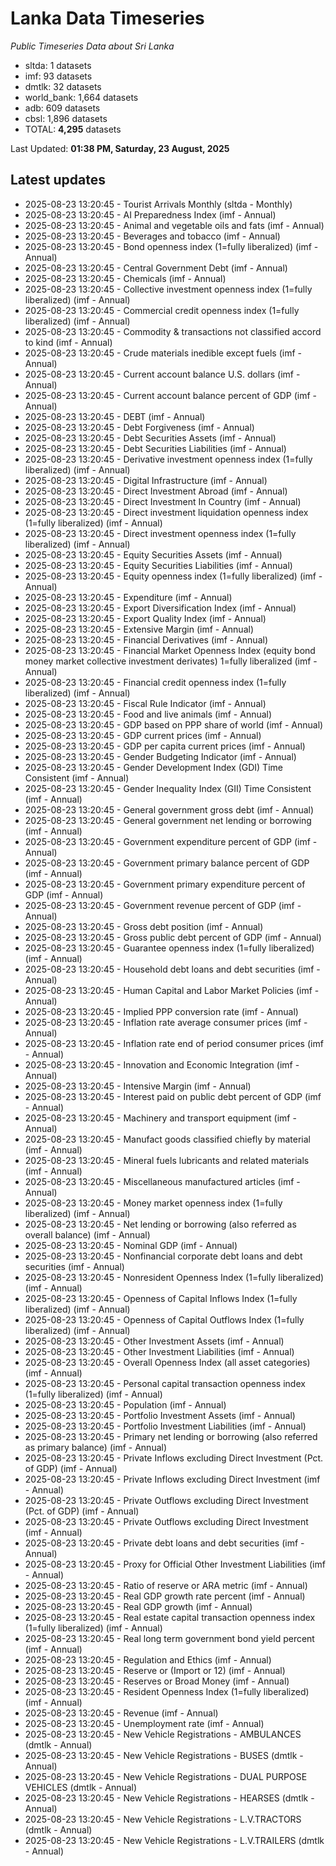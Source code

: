 # Lanka Data Timeseries
*Public Timeseries Data about Sri Lanka*

* sltda: 1 datasets
* imf: 93 datasets
* dmtlk: 32 datasets
* world_bank: 1,664 datasets
* adb: 609 datasets
* cbsl: 1,896 datasets
* TOTAL: **4,295** datasets

Last Updated: **01:38 PM, Saturday, 23 August, 2025**

## Latest updates

* 2025-08-23 13:20:45 - Tourist Arrivals Monthly (sltda - Monthly)
* 2025-08-23 13:20:45 - AI Preparedness Index (imf - Annual)
* 2025-08-23 13:20:45 - Animal and vegetable oils and fats (imf - Annual)
* 2025-08-23 13:20:45 - Beverages and tobacco (imf - Annual)
* 2025-08-23 13:20:45 - Bond openness index (1=fully liberalized) (imf - Annual)
* 2025-08-23 13:20:45 - Central Government Debt (imf - Annual)
* 2025-08-23 13:20:45 - Chemicals (imf - Annual)
* 2025-08-23 13:20:45 - Collective investment openness index (1=fully liberalized) (imf - Annual)
* 2025-08-23 13:20:45 - Commercial credit openness index (1=fully liberalized) (imf - Annual)
* 2025-08-23 13:20:45 - Commodity & transactions not classified accord to kind (imf - Annual)
* 2025-08-23 13:20:45 - Crude materials inedible except fuels (imf - Annual)
* 2025-08-23 13:20:45 - Current account balance U.S. dollars (imf - Annual)
* 2025-08-23 13:20:45 - Current account balance percent of GDP (imf - Annual)
* 2025-08-23 13:20:45 - DEBT (imf - Annual)
* 2025-08-23 13:20:45 - Debt Forgiveness (imf - Annual)
* 2025-08-23 13:20:45 - Debt Securities Assets (imf - Annual)
* 2025-08-23 13:20:45 - Debt Securities Liabilities (imf - Annual)
* 2025-08-23 13:20:45 - Derivative investment openness index (1=fully liberalized) (imf - Annual)
* 2025-08-23 13:20:45 - Digital Infrastructure (imf - Annual)
* 2025-08-23 13:20:45 - Direct Investment Abroad (imf - Annual)
* 2025-08-23 13:20:45 - Direct Investment In Country (imf - Annual)
* 2025-08-23 13:20:45 - Direct investment liquidation openness index (1=fully liberalized) (imf - Annual)
* 2025-08-23 13:20:45 - Direct investment openness index (1=fully liberalized) (imf - Annual)
* 2025-08-23 13:20:45 - Equity Securities Assets (imf - Annual)
* 2025-08-23 13:20:45 - Equity Securities Liabilities (imf - Annual)
* 2025-08-23 13:20:45 - Equity openness index (1=fully liberalized) (imf - Annual)
* 2025-08-23 13:20:45 - Expenditure (imf - Annual)
* 2025-08-23 13:20:45 - Export Diversification Index (imf - Annual)
* 2025-08-23 13:20:45 - Export Quality Index (imf - Annual)
* 2025-08-23 13:20:45 - Extensive Margin (imf - Annual)
* 2025-08-23 13:20:45 - Financial Derivatives (imf - Annual)
* 2025-08-23 13:20:45 - Financial Market Openness Index (equity bond money market collective investment derivates) 1=fully liberalized (imf - Annual)
* 2025-08-23 13:20:45 - Financial credit openness index (1=fully liberalized) (imf - Annual)
* 2025-08-23 13:20:45 - Fiscal Rule Indicator (imf - Annual)
* 2025-08-23 13:20:45 - Food and live animals (imf - Annual)
* 2025-08-23 13:20:45 - GDP based on PPP share of world (imf - Annual)
* 2025-08-23 13:20:45 - GDP current prices (imf - Annual)
* 2025-08-23 13:20:45 - GDP per capita current prices (imf - Annual)
* 2025-08-23 13:20:45 - Gender Budgeting Indicator (imf - Annual)
* 2025-08-23 13:20:45 - Gender Development Index (GDI) Time Consistent (imf - Annual)
* 2025-08-23 13:20:45 - Gender Inequality Index (GII) Time Consistent (imf - Annual)
* 2025-08-23 13:20:45 - General government gross debt (imf - Annual)
* 2025-08-23 13:20:45 - General government net lending or borrowing (imf - Annual)
* 2025-08-23 13:20:45 - Government expenditure percent of GDP (imf - Annual)
* 2025-08-23 13:20:45 - Government primary balance percent of GDP (imf - Annual)
* 2025-08-23 13:20:45 - Government primary expenditure percent of GDP (imf - Annual)
* 2025-08-23 13:20:45 - Government revenue percent of GDP (imf - Annual)
* 2025-08-23 13:20:45 - Gross debt position (imf - Annual)
* 2025-08-23 13:20:45 - Gross public debt percent of GDP (imf - Annual)
* 2025-08-23 13:20:45 - Guarantee openness index (1=fully liberalized) (imf - Annual)
* 2025-08-23 13:20:45 - Household debt loans and debt securities (imf - Annual)
* 2025-08-23 13:20:45 - Human Capital and Labor Market Policies (imf - Annual)
* 2025-08-23 13:20:45 - Implied PPP conversion rate (imf - Annual)
* 2025-08-23 13:20:45 - Inflation rate average consumer prices (imf - Annual)
* 2025-08-23 13:20:45 - Inflation rate end of period consumer prices (imf - Annual)
* 2025-08-23 13:20:45 - Innovation and Economic Integration (imf - Annual)
* 2025-08-23 13:20:45 - Intensive Margin (imf - Annual)
* 2025-08-23 13:20:45 - Interest paid on public debt percent of GDP (imf - Annual)
* 2025-08-23 13:20:45 - Machinery and transport equipment (imf - Annual)
* 2025-08-23 13:20:45 - Manufact goods classified chiefly by material (imf - Annual)
* 2025-08-23 13:20:45 - Mineral fuels lubricants and related materials (imf - Annual)
* 2025-08-23 13:20:45 - Miscellaneous manufactured articles (imf - Annual)
* 2025-08-23 13:20:45 - Money market openness index (1=fully liberalized) (imf - Annual)
* 2025-08-23 13:20:45 - Net lending or borrowing (also referred as overall balance) (imf - Annual)
* 2025-08-23 13:20:45 - Nominal GDP (imf - Annual)
* 2025-08-23 13:20:45 - Nonfinancial corporate debt loans and debt securities (imf - Annual)
* 2025-08-23 13:20:45 - Nonresident Openness Index (1=fully liberalized) (imf - Annual)
* 2025-08-23 13:20:45 - Openness of Capital Inflows Index (1=fully liberalized) (imf - Annual)
* 2025-08-23 13:20:45 - Openness of Capital Outflows Index (1=fully liberalized) (imf - Annual)
* 2025-08-23 13:20:45 - Other Investment Assets (imf - Annual)
* 2025-08-23 13:20:45 - Other Investment Liabilities (imf - Annual)
* 2025-08-23 13:20:45 - Overall Openness Index (all asset categories) (imf - Annual)
* 2025-08-23 13:20:45 - Personal capital transaction openness index (1=fully liberalized) (imf - Annual)
* 2025-08-23 13:20:45 - Population (imf - Annual)
* 2025-08-23 13:20:45 - Portfolio Investment Assets (imf - Annual)
* 2025-08-23 13:20:45 - Portfolio Investment Liabilities (imf - Annual)
* 2025-08-23 13:20:45 - Primary net lending or borrowing (also referred as primary balance) (imf - Annual)
* 2025-08-23 13:20:45 - Private Inflows excluding Direct Investment (Pct. of GDP) (imf - Annual)
* 2025-08-23 13:20:45 - Private Inflows excluding Direct Investment (imf - Annual)
* 2025-08-23 13:20:45 - Private Outflows excluding Direct Investment (Pct. of GDP) (imf - Annual)
* 2025-08-23 13:20:45 - Private Outflows excluding Direct Investment (imf - Annual)
* 2025-08-23 13:20:45 - Private debt loans and debt securities (imf - Annual)
* 2025-08-23 13:20:45 - Proxy for Official Other Investment Liabilities (imf - Annual)
* 2025-08-23 13:20:45 - Ratio of reserve or ARA metric (imf - Annual)
* 2025-08-23 13:20:45 - Real GDP growth rate percent (imf - Annual)
* 2025-08-23 13:20:45 - Real GDP growth (imf - Annual)
* 2025-08-23 13:20:45 - Real estate capital transaction openness index (1=fully liberalized) (imf - Annual)
* 2025-08-23 13:20:45 - Real long term government bond yield percent (imf - Annual)
* 2025-08-23 13:20:45 - Regulation and Ethics (imf - Annual)
* 2025-08-23 13:20:45 - Reserve or (Import or 12) (imf - Annual)
* 2025-08-23 13:20:45 - Reserves or Broad Money (imf - Annual)
* 2025-08-23 13:20:45 - Resident Openness Index (1=fully liberalized) (imf - Annual)
* 2025-08-23 13:20:45 - Revenue (imf - Annual)
* 2025-08-23 13:20:45 - Unemployment rate (imf - Annual)
* 2025-08-23 13:20:45 - New Vehicle Registrations - AMBULANCES (dmtlk - Annual)
* 2025-08-23 13:20:45 - New Vehicle Registrations - BUSES (dmtlk - Annual)
* 2025-08-23 13:20:45 - New Vehicle Registrations - DUAL PURPOSE VEHICLES (dmtlk - Annual)
* 2025-08-23 13:20:45 - New Vehicle Registrations - HEARSES (dmtlk - Annual)
* 2025-08-23 13:20:45 - New Vehicle Registrations - L.V.TRACTORS (dmtlk - Annual)
* 2025-08-23 13:20:45 - New Vehicle Registrations - L.V.TRAILERS (dmtlk - Annual)